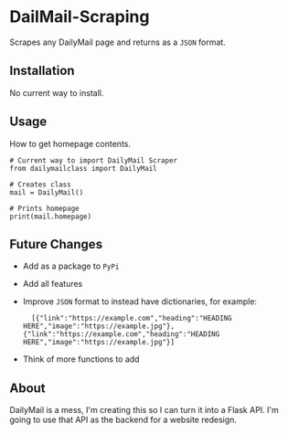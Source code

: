 # DailMail-Scraping
Scrapes any DailyMail page and returns as a `JSON` format.

## Installation

No current way to install.


## Usage

How to get homepage contents.

    # Current way to import DailyMail Scraper
    from dailymailclass import DailyMail
    
    # Creates class
    mail = DailyMail()
    
    # Prints homepage
    print(mail.homepage)
    
## Future Changes

- Add as a package to `PyPi`
- Add all features
- Improve `JSON` format to instead have dictionaries, for example:

		[{"link":"https://example.com","heading":"HEADING HERE","image":"https://example.jpg"},{"link":"https://example.com","heading":"HEADING HERE","image":"https://example.jpg"}]
		
- Think of more functions to add

## About

DailyMail is a mess, I'm creating this so I can turn it into a Flask API. I'm going to use that API as the backend for a website redesign.
